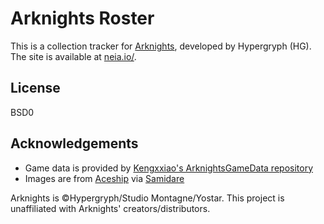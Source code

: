 # Arknights Roster
This is a collection tracker for [Arknights](https://www.arknights.global/), developed by Hypergryph (HG).
The site is available at [neia.io/](https://neia.io/).

## License
BSD0

## Acknowledgements
- Game data is provided by [Kengxxiao's ArknightsGameData repository](https://github.com/Kengxxiao/ArknightsGameData)
- Images are from [Aceship](https://github.com/Aceship/AN-EN-Tags) via [Samidare](https://github.com/iansjk)

Arknights is &copy;Hypergryph/Studio Montagne/Yostar. This project is unaffiliated with Arknights' creators/distributors.